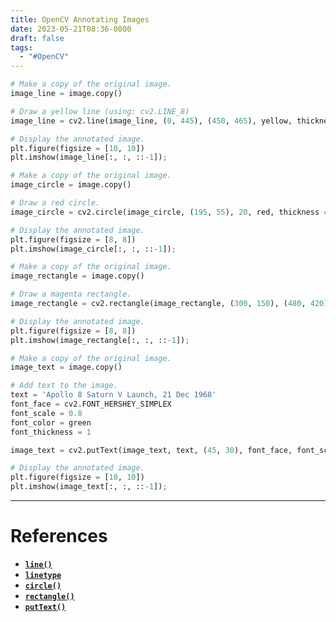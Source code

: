 ```yaml
---
title: OpenCV Annotating Images
date: 2023-05-21T08:36-0800
draft: false
tags:
  - "#OpenCV"
---
```

```python
# Make a copy of the original image.
image_line = image.copy()

# Draw a yellow line (using: cv2.LINE_8)
image_line = cv2.line(image_line, (0, 445), (450, 465), yellow, thickness=3, lineType=cv2.LINE_8)

# Display the annotated image.
plt.figure(figsize = [10, 10])
plt.imshow(image_line[:, :, ::-1]);

# Make a copy of the original image.
image_circle = image.copy()

# Draw a red circle.
image_circle = cv2.circle(image_circle, (195, 55), 20, red, thickness = 2, lineType = cv2.LINE_AA)

# Display the annotated image.
plt.figure(figsize = [8, 8])
plt.imshow(image_circle[:, :, ::-1]);

# Make a copy of the original image.
image_rectangle = image.copy()

# Draw a magenta rectangle.
image_rectangle = cv2.rectangle(image_rectangle, (300, 150), (480, 420), magenta, thickness = 3, lineType = cv2.LINE_8)

# Display the annotated image.
plt.figure(figsize = [8, 8])
plt.imshow(image_rectangle[:, :, ::-1]);

# Make a copy of the original image.
image_text = image.copy()

# Add text to the image.
text = 'Apollo 8 Saturn V Launch, 21 Dec 1968'
font_face = cv2.FONT_HERSHEY_SIMPLEX
font_scale = 0.8
font_color = green
font_thickness = 1

image_text = cv2.putText(image_text, text, (45, 30), font_face, font_scale, font_color, font_thickness, cv2.LINE_AA)

# Display the annotated image.
plt.figure(figsize = [10, 10])
plt.imshow(image_text[:, :, ::-1]);
```


---
# References

- [**`line()`**](https://docs.opencv.org/4.5.2/d6/d6e/group__imgproc__draw.html#ga7078a9fae8c7e7d13d24dac2520ae4a2)
- [**`linetype`**](https://docs.opencv.org/4.5.2/d6/d6e/group__imgproc__draw.html#gaf076ef45de481ac96e0ab3dc2c29a777)
- [**`circle()`**](https://docs.opencv.org/4.5.2/d6/d6e/group__imgproc__draw.html#gaf10604b069374903dbd0f0488cb43670)
- [**`rectangle()`**](https://docs.opencv.org/4.5.2/d6/d6e/group__imgproc__draw.html#ga07d2f74cadcf8e305e810ce8eed13bc9)
- [**`putText()`**](https://docs.opencv.org/4.5.2/d6/d6e/group__imgproc__draw.html#ga5126f47f883d730f633d74f07456c576)
